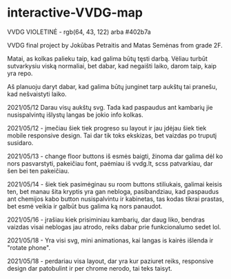 # interactive-VVDG-map

VVDG VIOLETINĖ - rgb(64, 43, 122) arba #402b7a

VVDG final project by Jokūbas Petraitis and Matas Semėnas from grade 2F.

Matai, as kolkas palieku taip, kad galima būtų tęsti darbą. Vėliau turbūt sutvarkysiu viską normaliai, bet dabar, kad negaišti laiko, darom taip, kaip yra repo.

Aš planuoju daryt dabar, kad galima būtų junginet tarp aukštų tai pranešu, kad nešvaistyti laiko.

2021/05/12 Darau visų aukštų svg. Tada kad paspaudus ant kambarių jie nusispalvintų išlystų langas be jokio info kolkas.

2021/05/12 - įmečiau šiek tiek progreso su layout ir jau įdėjau šiek tiek mobile responsive design. Tai dar tik toks ekskizas, bet vaizdas po truputį susidaro.

2021/05/13 - change floor buttons iš esmės baigti, žinoma dar galima dėl ko nors pasvarstyti, pakeičiau font, paėmiau iš vvdg.lt, scss patvarkiau, dar šen bei ten pakeičiau.

2021/05/14 - šiek tiek pasimėginau su room buttons stiliukais, galimai keisis ten, bet manau šita kryptis yra gan nebloga, pasibandziau, kad paspaudus ant chemijos kabo button nusispalvintu ir kabinetas, tas kodas tikrai prastas, bet esmė veikia ir galbūt bus galima ką nors panaudot.

2021/05/16 - įrašiau kiek prisiminiau kambarių, dar daug liko, bendras vaizdas visai neblogas jau atrodo, reiks dabar prie funkcionalumo sedet lol.

2021/05/18 - Yra visi svg, mini animationas, kai langas is kairės išlenda ir "rotate phone".

2021/05/18 - perdariau visa layout, dar yra kur paziuret reiks, responsive design dar patobulint ir per chrome nerodo, tai teks taisyt. 
